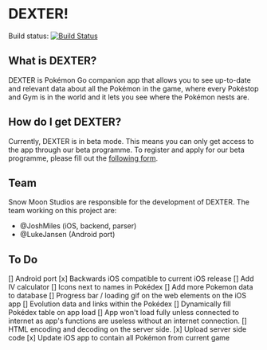 # DEXTER!

Build status:  [![Build Status](https://travis-ci.com/JoshMiles/Dexter.svg?token=TQEpVyHaG3eKiyJP17Rp&branch=master)](https://travis-ci.com/JoshMiles/Dexter)

## What is DEXTER?
DEXTER is Pokémon Go companion app that allows you to see up-to-date and relevant data about all the Pokémon in the game, where every Pokéstop and Gym is in the world and it lets you see where the Pokémon nests are.

## How do I get DEXTER?
Currently, DEXTER is in beta mode. This means you can only get access to the app through our beta programme. To register and apply for our beta programme, please fill out the [following form](https://goo.gl/forms/1zSz1tq10EJNdiHC2).

## Team
Snow Moon Studios are responsible for the development of DEXTER.
The team working on this project are:
- @JoshMiles (iOS, backend, parser)
- @LukeJansen (Android port)

## To Do
[] Android port
[x] Backwards iOS compatible to current iOS release
[] Add IV calculator
[] Icons next to names in Pokédex
[] Add more Pokemon data to database
[] Progress bar / loading gif on the web elements on the iOS app
[] Evolution data and links within the Pokédex
[] Dynamically fill Pokédex table on app load
[] App won't load fully unless connected to internet as app's functions are useless without an internet connection.
[] HTML encoding and decoding on the server side.
[x] Upload server side code
[x] Update iOS app to contain all Pokémon from current game
